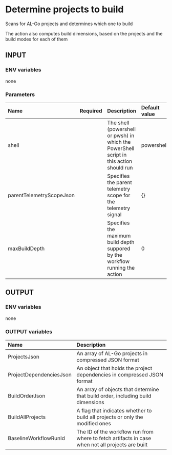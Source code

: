 # Determine projects to build

Scans for AL-Go projects and determines which one to build

The action also computes build dimensions, based on the projects and the build modes for each of them

## INPUT

### ENV variables

none

### Parameters

| Name | Required | Description | Default value |
| :-- | :-: | :-- | :-- |
| shell | | The shell (powershell or pwsh) in which the PowerShell script in this action should run | powershell |
| parentTelemetryScopeJson | | Specifies the parent telemetry scope for the telemetry signal | {} |
| maxBuildDepth | | Specifies the maximum build depth suppored by the workflow running the action | 0 |

## OUTPUT

### ENV variables

none

### OUTPUT variables

| Name | Description |
| :-- | :-- |
| ProjectsJson | An array of AL-Go projects in compressed JSON format |
| ProjectDependenciesJson | An object that holds the project dependencies in compressed JSON format |
| BuildOrderJson | An array of objects that determine that build order, including build dimensions |
| BuildAllProjects | A flag that indicates whether to build all projects or only the modified ones |
| BaselineWorkflowRunId | The ID of the workflow run from where to fetch artifacts in case when not all projects are built |
